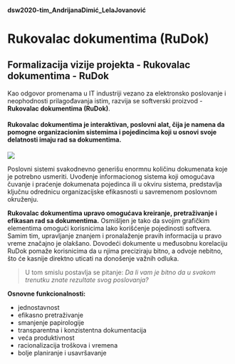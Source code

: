 #### dsw2020-tim_AndrijanaDimić_LelaJovanović

# **Rukovalac dokumentima (RuDok)**

## Formalizacija vizije projekta - Rukovalac dokumentima - RuDok

Kao odgovor promenama u IT industriji vezano za elektronsko poslovanje i neophodnosti prilagođavanja istim, razvija se softverski proizvod - **Rukovalac dokumentima (RuDok)**. 

#### **Rukovalac dokumentima** je interaktivan, poslovni alat, čija je namena da pomogne organizacionim sistemima i pojedincima koji u osnovi svoje delatnosti imaju rad sa dokumentima.

![](https://www.cosmos.esa.int/documents/10180/35131/doclifecycle.jpg/75c19c68-41eb-4b7b-b949-01bb8bd199e1?t=1430204176989)

Poslovni sistemi svakodnevno generišu enormnu količinu dokumenata koje je potrebno usmeriti. Uvođenje informacionog sistema koji omogućava čuvanje i praćenje dokumenata pojedinca ili u okviru sistema, predstavlja ključnu odrednicu organizacijske efikasnosti u savremenom poslovnom okruženju.

**Rukovalac dokumentima upravo omogućava kreiranje, pretraživanje i efikasan rad sa dokumentima.** Osmišljen je tako da svojim grafičkim elementima omogući korisnicima lako korišćenje pojedinosti softvera. Samim tim, upravljanje znanjem i pronalaženje pravih informacija u pravo vreme značajno je olakšano. Dovodeći dokumente u međusobnu korelaciju RuDok pomaže korisnicima da u njima preciziraju bitno, a odvoje nebitno, što će kasnije direktno uticati na donošenje važnih odluka.

> U tom smislu postavlja se pitanje: *Da li vam je bitno da u svakom trenutku znate rezultate svog poslovanja?* 
      

**Osnovne funkcionalnosti:**
- jednostavnost
- efikasno pretraživanje
- smanjenje papirologije
- transparentna i konzistentna dokumentacija
- veća produktivnost
- racionalizacija troškova i vremena
- bolje planiranje i usavršavanje        

